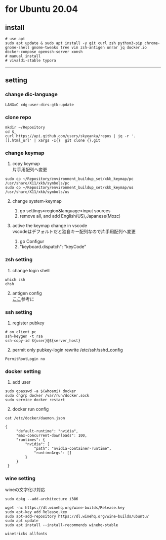 # for Ubuntu 20.04

## install

```
# use apt
sudo apt update & sudo apt install -y git curl zsh python3-pip chrome-gnome-shell gnome-tweaks tree vim zsh-antigen unrar jq docker.io docker-compose openssh-server xonsh
# manual install
# vivaldi-stable typora
```
---

## setting

### change dic-language
```
LANG=C xdg-user-dirs-gtk-update
```

### clone repo
```
mkdir ~/Repository
cd $_
curl https://api.github.com/users/skyeanka/repos | jq -r '.[].html_url' | xargs -I{}  git clone {}.git
```

### change keymap

1. copy keymap  
   片手用配列へ変更
  ```
  sudo cp ~/Repository/environment_buildup_set/xkb_keymap/pc /usr/share/X11/xkb/symbols/pc
  sudo cp ~/Repository/environment_buildup_set/xkb_keymap/us /usr/share/X11/xkb/symbols/us
  ```

2. change system-keymap
    1. go settings>region&language>input sources
    2. remove all, and add English(US),Japanese(Mozc)

3. active the keymap change in vscode  
  vscodeはデフォルトだと独自キー配列なので片手用配列へ変更

    1. go Configur 
    2. "keyboard.dispatch": "keyCode"


### zsh setting
1. change login shell
```
which zsh
chsh
```
2. antigen config  
[ここ](https://qiita.com/t-yng/items/2f138968939b8f75ba6a)参考に

### ssh setting
1. register pubkey
```
# on client pc
ssh-keygen -t rsa
ssh-copy-id ${user}@${server_host}
```
2. permit only pubkey-login
rewrite /etc/ssh/sshd_config
```:/etc/ssh/sshd_config
PermitRootLogin no
```

### docker setting
1. add user

```
sudo gpasswd -a $(whoami) docker
sudo chgrp docker /var/run/docker.sock
sudo service docker restart
```

2. docker run config

```
cat /etc/docker/daemon.json

{
     "default-runtime": "nvidia",
     "max-concurrent-downloads": 100,
     "runtimes": {
         "nvidia": {
             "path": "nvidia-container-runtime",
             "runtimeArgs": []
         }
     }
 }
```

### wine setting

wineの文字化け対応
```
sudo dpkg --add-architecture i386

wget -nc https://dl.winehq.org/wine-builds/Release.key
sudo apt-key add Release.key
sudo apt-add-repository https://dl.winehq.org/wine-builds/ubuntu/
sudo apt update
sudo apt install --install-recommends winehq-stable

winetricks allfonts
```
